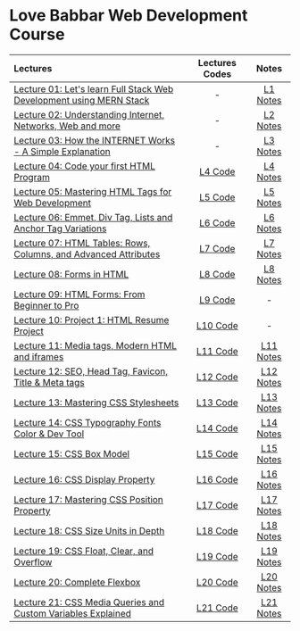 # Love Babbar Web Development Course

|  Lectures  |  Lectures Codes  |  Notes  |
|:-----------|:----------------:|:-------:|
|  [Lecture 01: Let's learn Full Stack Web Development using MERN Stack](https://www.youtube.com/watch?v=Vi9bxu-M-ag&list=PLDzeHZWIZsTo0wSBcg4-NMIbC0L8evLrD&index=1&pp=iAQB)  |  -  |  [L1 Notes](https://github.com/kishanrajput23/Love-Babbar-Web-Development-Course/blob/main/Lectures/Lecture_01/Lecture_01.pdf)  |
|  [Lecture 02: Understanding Internet, Networks, Web and more](https://www.youtube.com/watch?v=aRUhd1Wd3Sw&list=PLDzeHZWIZsTo0wSBcg4-NMIbC0L8evLrD&index=2&pp=iAQB)  |  -  |  [L2 Notes](https://github.com/kishanrajput23/Love-Babbar-Web-Development-Course/blob/main/Lectures/Lecture_02/Lecture_02.pdf)  |
|  [Lecture 03: How the INTERNET Works - A Simple Explanation](https://www.youtube.com/watch?v=ofHYRdWQESo&list=PLDzeHZWIZsTo0wSBcg4-NMIbC0L8evLrD&index=3&pp=iAQB)  |  -  |  [L3 Notes](https://github.com/kishanrajput23/Love-Babbar-Web-Development-Course/blob/main/Lectures/Lecture_03/Lecture_03.pdf)  |
|  [Lecture 04: Code your first HTML Program](https://www.youtube.com/watch?v=0gU-qrq3gjU&list=PLDzeHZWIZsTo0wSBcg4-NMIbC0L8evLrD&index=4&pp=iAQB)  |  [L4 Code](https://github.com/kishanrajput23/Love-Babbar-Web-Development-Course/blob/main/Lectures/Lecture_04/index.html)  |  [L4 Notes](https://github.com/kishanrajput23/Love-Babbar-Web-Development-Course/blob/main/Lectures/Lecture_04/Lecture_04.pdf)  |
|  [Lecture 05: Mastering HTML Tags for Web Development](https://www.youtube.com/watch?v=KdWPGqT5GwE&list=PLDzeHZWIZsTo0wSBcg4-NMIbC0L8evLrD&index=5&pp=iAQB)  |  [L5 Code](https://github.com/kishanrajput23/Love-Babbar-Web-Development-Course/tree/main/Lectures/Lecture_05)  |  [L5 Notes](https://github.com/kishanrajput23/Love-Babbar-Web-Development-Course/blob/main/Lectures/Lecture_05/Lecture_05.pdf)  |
|  [Lecture 06: Emmet, Div Tag, Lists and Anchor Tag Variations](https://www.youtube.com/watch?v=e1X3WPoETsk&list=PLDzeHZWIZsTo0wSBcg4-NMIbC0L8evLrD&index=6&pp=iAQB)  |  [L6 Code](https://github.com/kishanrajput23/Love-Babbar-Web-Development-Course/blob/main/Lectures/Lecture_06/index.html)  |  [L6 Notes](https://github.com/kishanrajput23/Love-Babbar-Web-Development-Course/blob/main/Lectures/Lecture_06/Lecture_06.pdf)  |
|  [Lecture 07: HTML Tables: Rows, Columns, and Advanced Attributes](https://www.youtube.com/watch?v=VjCHupej12U&list=PLDzeHZWIZsTo0wSBcg4-NMIbC0L8evLrD&index=7&pp=iAQB)  |  [L7 Code](https://github.com/kishanrajput23/Love-Babbar-Web-Development-Course/tree/main/Lectures/Lecture_07)  |  [L7 Notes](https://github.com/kishanrajput23/Love-Babbar-Web-Development-Course/blob/main/Lectures/Lecture_07/Lecture_07.pdf)  |
|  [Lecture 08: Forms in HTML](https://www.youtube.com/watch?v=dYrwawDa92U&list=PLDzeHZWIZsTo0wSBcg4-NMIbC0L8evLrD&index=8&pp=iAQB)  |  [L8 Code](https://github.com/kishanrajput23/Love-Babbar-Web-Development-Course/tree/main/Lectures/Lecture_08)  |  [L8 Notes](https://github.com/kishanrajput23/Love-Babbar-Web-Development-Course/blob/main/Lectures/Lecture_08/Lecture_08.pdf)  |
|  [Lecture 09: HTML Forms: From Beginner to Pro](https://www.youtube.com/watch?v=GmHC1oaK9Ts&list=PLDzeHZWIZsTo0wSBcg4-NMIbC0L8evLrD&index=9&pp=iAQB)  |  [L9 Code](https://github.com/kishanrajput23/Love-Babbar-Web-Development-Course/tree/main/Lectures/Lecture_09)  |  -  |
|  [Lecture 10: Project 1: HTML Resume Project](https://www.youtube.com/watch?v=uNcMKFkAKuw&list=PLDzeHZWIZsTo0wSBcg4-NMIbC0L8evLrD&index=10&pp=iAQB)  |  [L10 Code](https://github.com/kishanrajput23/Love-Babbar-Web-Development-Course/tree/main/Lectures/Lecture_10)  |  -  |
|  [Lecture 11: Media tags, Modern HTML and iframes](https://www.youtube.com/watch?v=fb4rgYbi84c&list=PLDzeHZWIZsTo0wSBcg4-NMIbC0L8evLrD&index=11&pp=iAQB)  |  [L11 Code](https://github.com/kishanrajput23/Love-Babbar-Web-Development-Course/tree/main/Lectures/Lecture_11)  |  [L11 Notes](https://github.com/kishanrajput23/Love-Babbar-Web-Development-Course/blob/main/Lectures/Lecture_11/Lecture_11.pdf)  |
|  [Lecture 12: SEO, Head Tag, Favicon, Title & Meta tags](https://www.youtube.com/watch?v=0ZGAKHoVFs0&list=PLDzeHZWIZsTo0wSBcg4-NMIbC0L8evLrD&index=12&pp=iAQB)  |  [L12 Code](https://github.com/kishanrajput23/Love-Babbar-Web-Development-Course/tree/main/Lectures/Lecture_12)  |  [L12 Notes](https://github.com/kishanrajput23/Love-Babbar-Web-Development-Course/blob/main/Lectures/Lecture_12/Lecture_12.pdf)  |
|  [Lecture 13: Mastering CSS Stylesheets](https://www.youtube.com/watch?v=tU4xz1r_aE8&list=PLDzeHZWIZsTo0wSBcg4-NMIbC0L8evLrD&index=13&pp=iAQB)  |  [L13 Code](https://github.com/kishanrajput23/Love-Babbar-Web-Development-Course/tree/main/Lectures/Lecture_13)  |  [L13 Notes](https://github.com/kishanrajput23/Love-Babbar-Web-Development-Course/blob/main/Lectures/Lecture_13/Lecture_13.pdf)  |
|  [Lecture 14: CSS Typography Fonts Color & Dev Tool](https://www.youtube.com/watch?v=XLLluxLg_Xc&list=PLDzeHZWIZsTo0wSBcg4-NMIbC0L8evLrD&index=14&pp=iAQB)  |  [L14 Code](https://github.com/kishanrajput23/Love-Babbar-Web-Development-Course/tree/main/Lectures/Lecture_14)  |  [L14 Notes](https://github.com/kishanrajput23/Love-Babbar-Web-Development-Course/blob/main/Lectures/Lecture_14/Lecture_14.pdf)  |
|  [Lecture 15: CSS Box Model](https://www.youtube.com/watch?v=xN8DPjcybpM&list=PLDzeHZWIZsTo0wSBcg4-NMIbC0L8evLrD&index=15&pp=iAQB)  |  [L15 Code](https://github.com/kishanrajput23/Love-Babbar-Web-Development-Course/tree/main/Lectures/Lecture_15)  |  [L15 Notes](https://github.com/kishanrajput23/Love-Babbar-Web-Development-Course/blob/main/Lectures/Lecture_15/Lecture_15.pdf)  |
|  [Lecture 16: CSS Display Property](https://www.youtube.com/watch?v=YjWktudqGN4&list=PLDzeHZWIZsTo0wSBcg4-NMIbC0L8evLrD&index=16&pp=iAQB)  |  [L16 Code](https://github.com/kishanrajput23/Love-Babbar-Web-Development-Course/tree/main/Lectures/Lecture_16)  |  [L16 Notes](https://github.com/kishanrajput23/Love-Babbar-Web-Development-Course/blob/main/Lectures/Lecture_16/Lecture_16.pdf)  |
|  [Lecture 17: Mastering CSS Position Property](https://www.youtube.com/watch?v=9BlNJFIMUrY&list=PLDzeHZWIZsTo0wSBcg4-NMIbC0L8evLrD&index=17&pp=iAQB)  |  [L17 Code](https://github.com/kishanrajput23/Love-Babbar-Web-Development-Course/tree/main/Lectures/Lecture_17)  |  [L17 Notes](https://github.com/kishanrajput23/Love-Babbar-Web-Development-Course/blob/main/Lectures/Lecture_17/Lecture_17.pdf)  |
|  [Lecture 18: CSS Size Units in Depth](https://www.youtube.com/watch?v=APhPNDikwRE&list=PLDzeHZWIZsTo0wSBcg4-NMIbC0L8evLrD&index=18&pp=iAQB)  |  [L18 Code](https://github.com/kishanrajput23/Love-Babbar-Web-Development-Course/tree/main/Lectures/Lecture_18)  |  [L18 Notes](https://github.com/kishanrajput23/Love-Babbar-Web-Development-Course/blob/main/Lectures/Lecture_18/Lecture_18.pdf)  |
|  [Lecture 19: CSS Float, Clear, and Overflow](https://www.youtube.com/watch?v=eMrjjsnQUDw&list=PLDzeHZWIZsTo0wSBcg4-NMIbC0L8evLrD&index=19&pp=iAQB)  |  [L19 Code](https://github.com/kishanrajput23/Love-Babbar-Web-Development-Course/tree/main/Lectures/Lecture_19)  |  [L19 Notes](https://github.com/kishanrajput23/Love-Babbar-Web-Development-Course/blob/main/Lectures/Lecture_19/Lecture_19.pdf)  |
|  [Lecture 20: Complete Flexbox](https://www.youtube.com/watch?v=tN12g5QUIqg&list=PLDzeHZWIZsTo0wSBcg4-NMIbC0L8evLrD&index=20&pp=iAQB)  |  [L20 Code](https://github.com/kishanrajput23/Love-Babbar-Web-Development-Course/tree/main/Lectures/Lecture_20)  |  [L20 Notes](https://github.com/kishanrajput23/Love-Babbar-Web-Development-Course/blob/main/Lectures/Lecture_20/Lecture_20.pdf)  |
|  [Lecture 21: CSS Media Queries and Custom Variables Explained](https://www.youtube.com/watch?v=tcgXPI6Nxsw&list=PLDzeHZWIZsTo0wSBcg4-NMIbC0L8evLrD&index=21&pp=iAQB)  |  [L21 Code](https://github.com/kishanrajput23/Love-Babbar-Web-Development-Course/tree/main/Lectures/Lecture_21)  |  [L21 Notes](https://github.com/kishanrajput23/Love-Babbar-Web-Development-Course/blob/main/Lectures/Lecture_21/Lecture_21.pdf)  |
